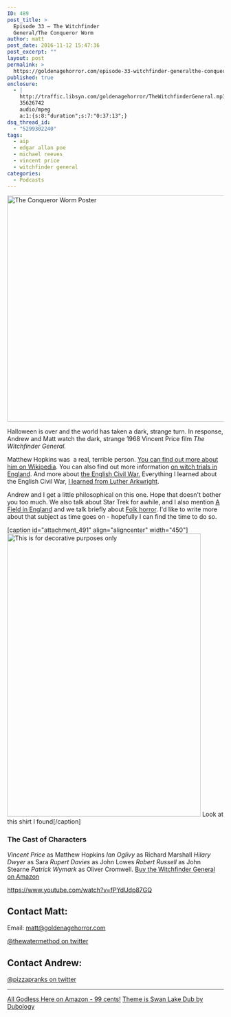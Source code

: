 ```yaml
---
ID: 489
post_title: >
  Episode 33 – The Witchfinder
  General/The Conqueror Worm
author: matt
post_date: 2016-11-12 15:47:36
post_excerpt: ""
layout: post
permalink: >
  https://goldenagehorror.com/episode-33-witchfinder-generalthe-conqueror-worm/
published: true
enclosure:
  - |
    http://traffic.libsyn.com/goldenagehorror/TheWitchfinderGeneral.mp3
    35626742
    audio/mpeg
    a:1:{s:8:"duration";s:7:"0:37:13";}
dsq_thread_id:
  - "5299302240"
tags:
  - aip
  - edgar allan poe
  - michael reeves
  - vincent price
  - witchfinder general
categories:
  - Podcasts
---
```

<img class="aligncenter size-large wp-image-490" src="http://goldenagehorror.com/wp-content/uploads/2016/11/conqueror_worm_poster_02-1024x797.jpg" alt="The Conqueror Worm Poster" width="676" height="526" />

Halloween is over and the world has taken a dark, strange turn. In response, Andrew and Matt watch the dark, strange 1968 Vincent Price film <em>The Witchfinder General.</em>
<!--more-->

Matthew Hopkins was  a real, terrible person. <a href="https://en.wikipedia.org/wiki/Matthew_Hopkins">You can find out more about him on Wikipedia</a>. You can also find out more information <a href="https://en.wikipedia.org/wiki/Witch_trials_in_the_early_modern_period">on witch trials in England</a>. And more about <a href="https://en.wikipedia.org/wiki/English_Civil_War">the English Civil War.</a> Everything I learned about the English Civil War, <a href="http://amzn.to/2fLuEt5">I learned from Luther Arkwright</a>.

Andrew and I get a little philosophical on this one. Hope that doesn't bother you too much. We also talk about Star Trek for awhile, and I also mention <a href="http://amzn.to/2g0I8GK">A Field in England</a> and we talk briefly about <a href="http://www.folkhorror.com/">Folk horror</a>. I'd like to write more about that subject as time goes on - hopefully I can find the time to do so.

[caption id="attachment_491" align="aligncenter" width="450"]<a href="http://www.warlordclothing.com/xcart/Witchfinder-General-WLTS-Vincent.html"><img class="size-full wp-image-491" src="http://goldenagehorror.com/wp-content/uploads/2016/11/WitchfinderGeneral_Vince_LG.gif" alt="This is for decorative purposes only" width="450" height="658" /></a> Look at this shirt I found[/caption]
<h3><strong>The Cast of Characters</strong></h3>
<em>Vincent Price</em> as Matthew Hopkins
<em>Ian Oglivy</em> as Richard Marshall
<em>Hilary Dwyer</em> as Sara
<em>Rupert Davies</em> as John Lowes
<em>Robert Russell</em> as John Stearne
<em>Patrick Wymark</em> as Oliver Cromwell.
<a href="http://amzn.to/2g0Nj9h">Buy the Witchfinder General on Amazon</a>

https://www.youtube.com/watch?v=fPYdUdp87GQ
<h2>Contact Matt:</h2>
Email: <a href="mailto:matt@goldenagehorror.com">matt@goldenagehorror.com</a>

<a href="https://twitter.com/thewatermethod">@thewatermethod on twitter</a>
<h2>Contact Andrew:</h2>
<a href="https://twitter.com/pizzapranks">@pizzapranks on twitter</a>

<hr />

<a href="http://amzn.to/2bda082">All Godless Here on Amazon - 99 cents!</a>
<a href="https://soundcloud.com/dubology-2/du-swan-lake-dub">Theme is Swan Lake Dub by Dubology</a>